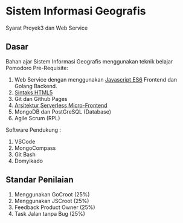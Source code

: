 # Sistem Informasi Geografis

Syarat Proyek3 dan Web Service

## Dasar
Bahan ajar Sistem Informasi Geografis menggunakan teknik belajar Pomodoro
Pre-Requisite:
1. Web Service dengan menggunakan [Javascript ES6](https://hacks.mozilla.org/2018/03/es-modules-a-cartoon-deep-dive/) Frontend dan Golang Backend.
2. [Sintaks HTML5](https://www.tutorialspoint.com/html5/index.htm)
3. Git dan Github Pages
4. [Arsitektur Serverless Micro-Frontend](https://vanillajskit.github.io/)
5. MongoDB dan PostGreSQL (Database)
6. Agile Scrum (RPL)

Software Pendukung :
1. VSCode
2. MongoCompass
3. Git Bash
4. Domyikado

## Standar Penilaian

1. Menggunakan GoCroot (25%)
2. Menggunakan JSCroot (25%)
3. Feedback Product Owner (25%)
4. Task Jalan tanpa Bug (25%)




